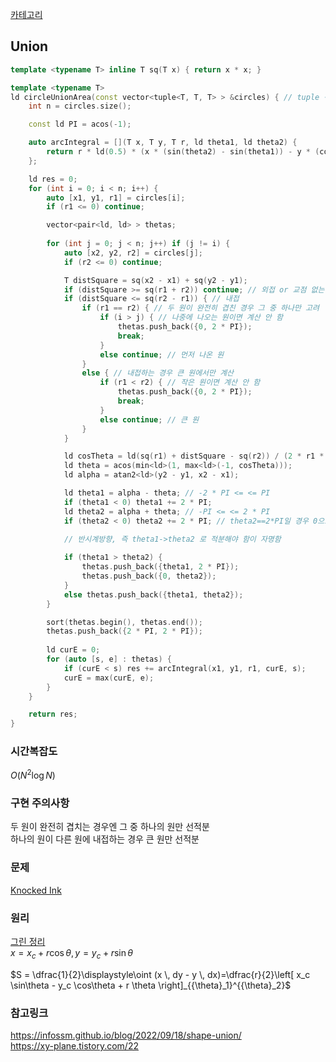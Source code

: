 [카테고리](/README.md)
## Union
```cpp
template <typename T> inline T sq(T x) { return x * x; }

template <typename T>
ld circleUnionArea(const vector<tuple<T, T, T> > &circles) { // tuple 구조는 x, y, r 순서
    int n = circles.size();

    const ld PI = acos(-1);

    auto arcIntegral = [](T x, T y, T r, ld theta1, ld theta2) {
        return r * ld(0.5) * (x * (sin(theta2) - sin(theta1)) - y * (cos(theta2) - cos(theta1)) + r * (theta2 - theta1));
    };

    ld res = 0;
    for (int i = 0; i < n; i++) {
        auto [x1, y1, r1] = circles[i];
        if (r1 <= 0) continue;

        vector<pair<ld, ld> > thetas;
        
        for (int j = 0; j < n; j++) if (j != i) {
            auto [x2, y2, r2] = circles[j];
            if (r2 <= 0) continue;

            T distSquare = sq(x2 - x1) + sq(y2 - y1);
            if (distSquare >= sq(r1 + r2)) continue; // 외접 or 교점 없는 경우
            if (distSquare <= sq(r2 - r1)) { // 내접
                if (r1 == r2) { // 두 원이 완전히 겹친 경우 그 중 하나만 고려
                    if (i > j) { // 나중에 나오는 원이면 계산 안 함
                        thetas.push_back({0, 2 * PI});
                        break;
                    }
                    else continue; // 먼저 나온 원
                }
                else { // 내접하는 경우 큰 원에서만 계산
                    if (r1 < r2) { // 작은 원이면 계산 안 함
                        thetas.push_back({0, 2 * PI});
                        break;
                    }
                    else continue; // 큰 원
                }
            }

            ld cosTheta = ld(sq(r1) + distSquare - sq(r2)) / (2 * r1 * sqrt(ld(distSquare)));
            ld theta = acos(min<ld>(1, max<ld>(-1, cosTheta)));
            ld alpha = atan2<ld>(y2 - y1, x2 - x1);

            ld theta1 = alpha - theta; // -2 * PI <= <= PI
            if (theta1 < 0) theta1 += 2 * PI;
            ld theta2 = alpha + theta; // -PI <= <= 2 * PI
            if (theta2 < 0) theta2 += 2 * PI; // theta2==2*PI일 경우 0으로 해줘도 되지만 안해도 결과 똑같음, 밑에 if문에 경우나눠서 생각해보면 결과 똑같은 거 알 수 있음
            
            // 반시계방향, 즉 theta1->theta2 로 적분해야 함이 자명함

            if (theta1 > theta2) {
                thetas.push_back({theta1, 2 * PI});
                thetas.push_back({0, theta2});
            }
            else thetas.push_back({theta1, theta2});
        }

        sort(thetas.begin(), thetas.end());
        thetas.push_back({2 * PI, 2 * PI});
        
        ld curE = 0;
        for (auto [s, e] : thetas) {
            if (curE < s) res += arcIntegral(x1, y1, r1, curE, s);
            curE = max(curE, e);
        }
    }

    return res;
}
```
### 시간복잡도
$O(N^2 \log{N})$   

### 구현 주의사항
두 원이 완전히 겹치는 경우엔 그 중 하나의 원만 선적분   
하나의 원이 다른 원에 내접하는 경우 큰 원만 선적분   

### 문제
[Knocked Ink](https://www.acmicpc.net/problem/17804)   

### 원리
[그린 정리](/기하학/그린%20정리.md)   
$x=x_c+r \cos \theta, y=y_c+r \sin \theta$   

$S = \dfrac{1}{2}\displaystyle\oint (x \, dy - y \, dx)=\dfrac{r}{2}\left[ x_c \sin\theta - y_c \cos\theta + r \theta \right]_{{\theta}_1}^{{\theta}_2}$

### 참고링크
https://infossm.github.io/blog/2022/09/18/shape-union/   
https://xy-plane.tistory.com/22   